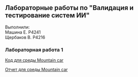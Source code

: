 ## Лабораторные работы по "Валидация и тестирование систем ИИ"

Выполнили: <br>
Машина Е. P4241 <br>
Щербаков В. P4216

### Лабораторная работа 1
[Код для среды Mountain car](https://github.com/mashinakatherina/validation-and-testing-of-AI-systems/blob/trunk/Lab1/RL_%E2%84%961.ipynb)

[Отчет для среды Mountain car](https://github.com/mashinakatherina/validation-and-testing-of-AI-systems/blob/trunk/Lab1/README.md)


